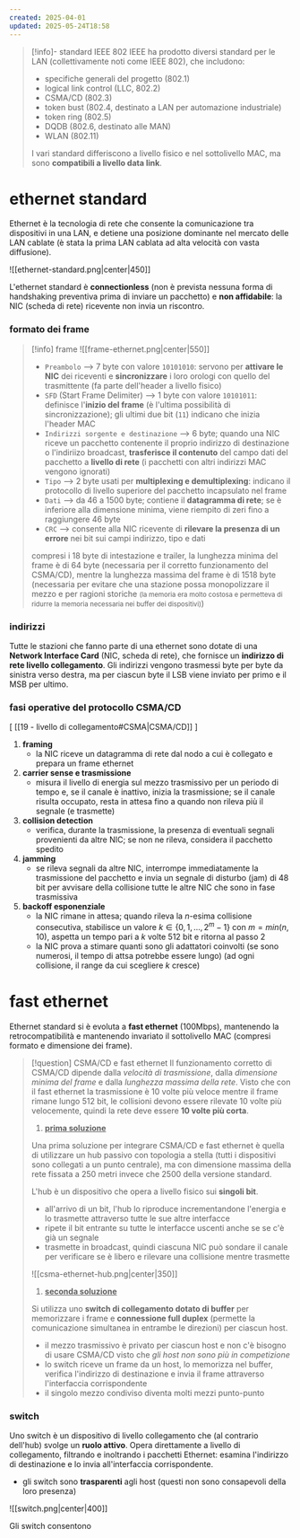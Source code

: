 ```yaml
---
created: 2025-04-01
updated: 2025-05-24T18:58
---
```

>[!info]- standard IEEE 802
>IEEE ha prodotto diversi standard per le LAN (collettivamente noti come IEEE 802), che includono:
> - specifiche generali del progetto (802.1)
> - logical link control (LLC, 802.2)
> - CSMA/CD (802.3)
> - token bust (802.4, destinato a LAN per automazione industriale)
> - token ring (802.5)
> - DQDB (802.6, destinato alle MAN)
> - WLAN (802.11)
> 
> I vari standard differiscono a livello fisico e nel sottolivello MAC, ma sono **compatibili a livello data link**.
# ethernet standard
Ethernet è la tecnologia di rete che consente la comunicazione tra dispositivi in una LAN, e detiene una posizione dominante nel mercato delle LAN cablate (è stata la prima LAN cablata ad alta velocità con vasta diffusione).

![[ethernet-standard.png|center|450]]

L'ethernet standard è **connectionless** (non è prevista nessuna forma di handshaking preventiva prima di inviare un pacchetto) e **non affidabile**: la NIC (scheda di rete) ricevente non invia un riscontro.

### formato dei frame

>[!info] frame
>![[frame-ethernet.png|center|550]]
> - `Preambolo` ⟶ 7 byte con valore `10101010`: servono per **attivare le NIC** dei riceventi e **sincronizzare** i loro orologi con quello del trasmittente (fa parte dell'header a livello fisico)
> - `SFD` (Start Frame Delimiter) ⟶ 1 byte con valore `10101011`: definisce l'**inizio del frame** (è l'ultima possibilità di sincronizzazione); gli ultimi due bit (`11`) indicano che inizia l'header MAC
> - `Indirizzi sorgente e destinazione` ⟶ 6 byte; quando una NIC riceve un pacchetto contenente il proprio indirizzo di destinazione o l'indiriizo broadcast, **trasferisce il contenuto** del campo dati del pacchetto a **livello di rete** (i pacchetti con altri indirizzi MAC vengono ignorati)
> - `Tipo` ⟶ 2 byte usati per **multiplexing e demultiplexing**: indicano il protocollo di livello superiore del pacchetto incapsulato nel frame
> - `Dati`  ⟶ da 46 a 1500 byte; contiene il **datagramma di rete**; se è inferiore alla dimensione minima, viene riempito di zeri fino a raggiungere 46 byte
> - `CRC` ⟶ consente alla NIC ricevente di **rilevare la presenza di un errore** nei bit sui campi indirizzo, tipo e dati
> 
> compresi i 18 byte di intestazione e trailer, la lunghezza minima del frame è di 64 byte (necessaria per il corretto funzionamento del CSMA/CD), mentre la lunghezza massima del frame è di 1518 byte (necessaria per evitare che una stazione possa monopolizzare il mezzo e per ragioni storiche <small>(la memoria era molto costosa e permetteva di ridurre la memoria necessaria nei buffer dei dispositivi)</small>)

### indirizzi
Tutte le stazioni che fanno parte di una ethernet sono dotate di una **Network Interface Card** (NIC, scheda di rete), che fornisce un **indirizzo di rete livello collegamento**. Gli indirizzi vengono trasmessi byte per byte da sinistra verso destra, ma per ciascun byte il LSB viene inviato per primo e il MSB per ultimo.

### fasi operative del protocollo CSMA/CD
[ [[19 - livello di collegamento#CSMA|CSMA/CD]] ]

1) **framing**
	- la NIC riceve un datagramma di rete dal nodo a cui è collegato e prepara un frame ethernet
2) **carrier sense e trasmissione**
	- misura il livello di energia sul mezzo trasmissivo per un periodo di tempo e, se il canale è inattivo, inizia la trasmissione; se il canale risulta occupato, resta in attesa fino a quando non rileva più il segnale (e trasmette)
3) **collision detection**
	- verifica, durante la trasmissione, la presenza di eventuali segnali provenienti da altre NIC; se non ne rileva, considera il pacchetto spedito
4) **jamming**
	- se rileva segnali da altre NIC, interrompe immediatamente la trasmissione del pacchetto e invia un segnale di disturbo (jam) di 48 bit per avvisare della collisione tutte le altre NIC che sono in fase trasmissiva 
5) **backoff esponenziale**
	- la NIC rimane in attesa; quando rileva la $n$-esima collisione consecutiva, stabilisce un valore $k \in \{ 0,\,1,\,\dots,\,2^m-1 \}$ con $m=min(n,\,10)$, aspetta un tempo pari a $k$ volte 512 bit e ritorna al passo 2
	- la NIC prova a stimare quanti sono gli adattatori coinvolti (se sono numerosi, il tempo di attsa potrebbe essere lungo) (ad ogni collisione, il range da cui scegliere $k$ cresce)

# fast ethernet
Ethernet standard si è evoluta a **fast ethernet** (100Mbps), mantenendo la retrocompatibilità e mantenendo invariato il sottolivello MAC (compresi formato e dimensione dei frame).

>[!question] CSMA/CD e fast ethernet
> Il funzionamento corretto di CSMA/CD dipende dalla *velocità di trasmissione*, dalla *dimensione minima del frame* e dalla *lunghezza massima della rete*. Visto che con il fast ethernet la trasmissione è 10 volte più veloce mentre il frame rimane lungo 512 bit, le collisioni devono essere rilevate 10 volte più velocemente, quindi la rete deve essere **10 volte più corta**.
> 
> 1) <u>**prima soluzione**</u>
> 
> Una prima soluzione per integrare CSMA/CD e fast ethernet è quella di utilizzare un hub passivo con topologia a stella (tutti i dispositivi sono collegati a un punto centrale), ma con dimensione massima della rete fissata a 250 metri invece che 2500 della versione standard.
> 
> L'hub è un dispositivo che opera a livello fisico sui **singoli bit**.
> - all'arrivo di un bit, l'hub lo riproduce incrementandone l'energia e lo trasmette attraverso tutte le sue altre interfacce
> - ripete il bit entrante su tutte le interfacce uscenti anche se se c'è già un segnale
> - trasmette in broadcast, quindi ciascuna NIC può sondare il canale per verificare se è libero e rilevare una collisione mentre trasmette
> 
> ![[csma-ethernet-hub.png|center|350]]
> 
> 1) <u>**seconda soluzione**</u>
> 
> Si utilizza uno **switch di collegamento dotato di buffer** per memorizzare i frame e **connessione full duplex** (permette la comunicazione simultanea in entrambe le direzioni) per ciascun host.
> - il mezzo trasmissivo è privato per ciascun host e non c'è bisogno di usare CSMA/CD visto che *gli host non sono più in competizione*
> - lo switch riceve un frame da un host, lo memorizza nel buffer, verifica l'indirizzo di destinazione e invia il frame attraverso l'interfaccia corrispondente
> - il singolo mezzo condiviso diventa molti mezzi punto-punto
> 

### switch
Uno switch è un dispositivo di livello collegamento che (al contrario dell'hub) svolge un **ruolo attivo**. Opera direttamente a livello di collegamento, filtrando e inoltrando i pacchetti Ethernet: esamina l'indirizzo di destinazione e lo invia all'interfaccia corrispondente.
- gli switch sono **trasparenti** agli host (questi non sono consapevoli della loro presenza)

![[switch.png|center|400]]

Gli switch consentono